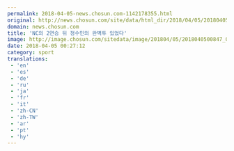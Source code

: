```yaml
---
permalink: 2018-04-05-news.chosun.com-1142178355.html
original: http://news.chosun.com/site/data/html_dir/2018/04/05/2018040500874.html
domain: news.chosun.com
title: 'NC의 2연승 뒤 정수민의 완벽투 있었다'
image: http://image.chosun.com/sitedata/image/201804/05/2018040500847_0.jpg
date: 2018-04-05 00:27:12
category: sport
translations: 
 - 'en'
 - 'es'
 - 'de'
 - 'ru'
 - 'ja'
 - 'fr'
 - 'it'
 - 'zh-CN'
 - 'zh-TW'
 - 'ar'
 - 'pt'
 - 'hy'
---
```


